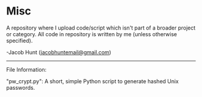 # Misc

A repository where I upload code/script which isn't part of a broader project or category.  All code in repository is written by me (unless otherwise specified).

-Jacob Hunt (jacobhuntemail@gmail.com)

---------------

File Information:

"pw_crypt.py": A short, simple Python script to generate hashed Unix passwords.
